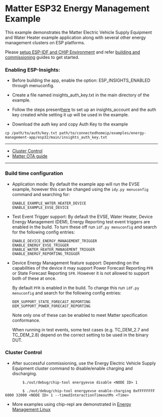 # Matter ESP32 Energy Management Example

This example demonstrates the Matter Electric Vehicle Supply Equipment and Water
Heater example application along with several other energy management clusters
on ESP platforms.

Please
[setup ESP-IDF and CHIP Environment](../../../docs/guides/esp32/setup_idf_chip.md)
and refer
[building and commissioning](../../../docs/guides/esp32/build_app_and_commission.md)
guides to get started.

### Enabling ESP-Insights:

-   Before building the app, enable the option: ESP_INSIGHTS_ENABLED through
    menuconfig.

-   Create a file named insights_auth_key.txt in the main directory of the
    example.

-   Follow the steps
    present[here](https://github.com/espressif/esp-insights/blob/main/examples/README.md#set-up-esp-insights-account)
    to set up an insights_account and the auth key created while setting it up
    will be used in the example.

-   Download the auth key and copy Auth Key to the example

```
cp /path/to/auth/key.txt path/to/connectedhomeip/examples/energy-management-app/esp32/main/insights_auth_key.txt
```

---

-   [Cluster Control](#cluster-control)
-   [Matter OTA guide](../../../docs/guides/esp32/ota.md)

---

### Build time configuration

-   Application mode: By default the example app will run the EVSE example,
    however this can be changed using the `idy.py menuconfig` command and
    searching for:

        ENABLE_EXAMPLE_WATER_HEATER_DEVICE
        ENABLE_EXAMPLE_EVSE_DEVICE

-   Test Event Trigger support: By default the EVSE, Water Heater, Device Energy
    Management (DEM), Energy Reporting test event triggers are enabled in the
    build. To turn these off run `idf.py menuconfig` and search for the
    following config entries:

        ENABLE_DEVICE_ENERGY_MANAGEMENT_TRIGGER
        ENABLE_ENERGY_EVSE_TRIGGER
        ENABLE_WATER_HEATER_MANAGEMENT_TRIGGER
        ENABLE_ENERGY_REPORTING_TRIGGER

-   Device Energy Management feature support: Depending on the capabilities of
    the device it may support Power Forecast Reporting `PFR` or State Forecast
    Reporting `SFR`. However it is not allowed to support both of these at once.

    By default `PFR` is enabled in the build. To change this run
    `idf.py menuconfig` and search for the following config entries:

        DEM_SUPPORT_STATE_FORECAST_REPORTING
        DEM_SUPPORT_POWER_FORECAST_REPORTING

    Note only one of these can be enabled to meet Matter specification
    conformance.

    When running in test events, some test cases (e.g. TC_DEM_2.7 and
    TC_DEM_2.8) depend on the correct setting to be used in the binary DUT.

### Cluster Control

-   After successful commissioning, use the Energy Electric Vehicle Supply
    Equipment cluster command to disable/enable charging and discharging.

```
        $./out/debug/chip-tool energyevse disable <NODE ID> 1
```

```
        $ ./out/debug/chip-tool energyevse enable-charging 0xFFFFFFFF 6000 32000 <NODE ID> 1 --timedInteractionTimeoutMs <Time>
```

-   More examples using chip-repl are demonstrated in
    [Energy Management Linux](../linux/README.md)
